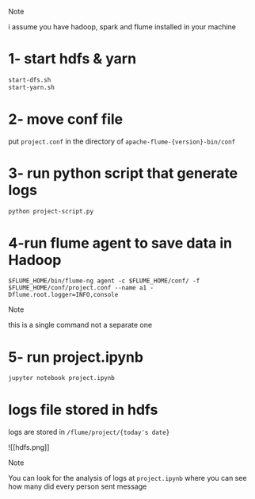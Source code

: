 
> [!NOTE]  
> i assume you have hadoop, spark and flume installed in your machine

# 1- start hdfs  & yarn
```bash
start-dfs.sh
start-yarn.sh
```

# 2- move conf file
put `project.conf`  in the directory of `apache-flume-{version}-bin/conf`

# 3- run python script that generate logs
```bash
python project-script.py
```

# 4-run flume agent to save data in Hadoop
```
$FLUME_HOME/bin/flume-ng agent -c $FLUME_HOME/conf/ -f $FLUME_HOME/conf/project.conf --name a1 -Dflume.root.logger=INFO,console
```

> [!NOTE]  
> this is a single command not a separate one

# 5- run project.ipynb
```bash
jupyter notebook project.ipynb
```

# logs file stored in hdfs

logs are stored in `/flume/project/{today's date}`


![[hdfs.png]]

>[!Note]
>You can look for the analysis of logs at `project.ipynb` where you can see how many did every person sent message


